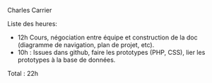 Charles Carrier

Liste des heures:

- 12h Cours,  négociation entre équipe et construction de la doc (diagramme de navigation, plan de projet, etc).
- 10h : Issues dans github, faire les prototypes (PHP, CSS), lier les prototypes à la base de données.

Total : 22h